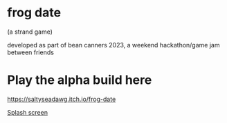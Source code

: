 # frog date
(a strand game)

developed as part of bean canners 2023, a weekend hackathon/game jam between friends

# Play the alpha build here
https://saltyseadawg.itch.io/frog-date

[Splash screen](https://github.com/ExpertOwl/frog-date/blob/main/splashscreen.png?raw=true)

